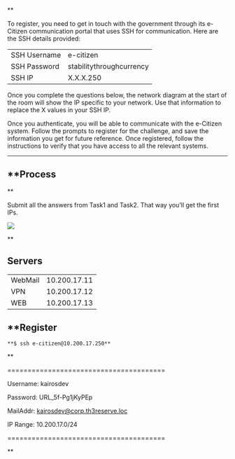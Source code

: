 **

To register, you need to get in touch with the government through its e-Citizen communication portal that uses SSH for communication. Here are the SSH details provided:

|   |   |
|---|---|
|SSH Username|e-citizen|
|SSH Password|stabilitythroughcurrency|
|SSH IP|X.X.X.250|

Once you complete the questions below, the network diagram at the start of the room will show the IP specific to your network. Use that information to replace the X values in your SSH IP.

Once you authenticate, you will be able to communicate with the e-Citizen system. Follow the prompts to register for the challenge, and save the information you get for future reference. Once registered, follow the instructions to verify that you have access to all the relevant systems.

---
## **Process

**

Submit all the answers from Task1 and Task2. That way you’ll get the first IPs.

![](https://lh7-us.googleusercontent.com/hr0Xx5eZMlm1wy5D_xpb61XRuWv6eubq5wR9-H6V6gDn5xRm4kP_YZw8FvQYvezNPcdlJwk9KCPStmhCfftC7QkIuwXu5l2JMd2BSb2xp1ohe1w-mz3GMq3mHu2K6pwAU-mUXKjIFFrMURiaBSpk3oA)

**
## Servers

|   |   |
|---|---|
|WebMail|10.200.17.11|
|VPN|10.200.17.12|
|WEB|10.200.17.13|

## **Register
```
**$ ssh e-citizen@10.200.17.250**
```
**

=======================================

Username: kairosdev

Password: URL_5f-Pg1jKyPEp

MailAddr: kairosdev@corp.th3reserve.loc

IP Range: 10.200.17.0/24

=======================================

**
